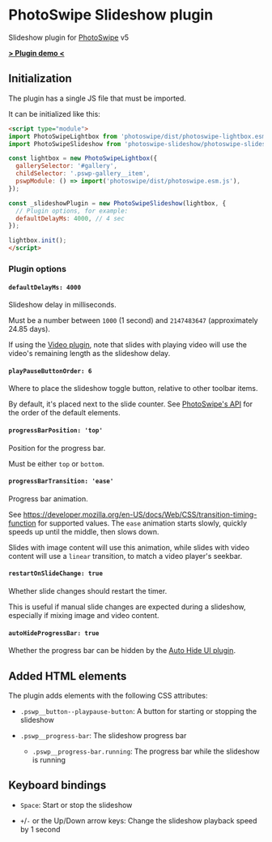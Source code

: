 # PhotoSwipe Slideshow plugin

Slideshow plugin for [PhotoSwipe](https://photoswipe.com/) v5

**[> Plugin demo <](https://codepen.io/dpet23/pen/dywPbGy)**

## Initialization

The plugin has a single JS file that must be imported.

It can be initialized like this:

```html
<script type="module">
import PhotoSwipeLightbox from 'photoswipe/dist/photoswipe-lightbox.esm.min.js';
import PhotoSwipeSlideshow from 'photoswipe-slideshow/photoswipe-slideshow.esm.min.js';

const lightbox = new PhotoSwipeLightbox({
  gallerySelector: '#gallery',
  childSelector: '.pswp-gallery__item',
  pswpModule: () => import('photoswipe/dist/photoswipe.esm.js'),
});

const _slideshowPlugin = new PhotoSwipeSlideshow(lightbox, {
  // Plugin options, for example:
  defaultDelayMs: 4000, // 4 sec
});

lightbox.init();
</script>
```

### Plugin options

#### `defaultDelayMs: 4000`

Slideshow delay in milliseconds.

Must be a number between `1000` (1 second) and `2147483647` (approximately 24.85 days).

If using the [Video plugin](https://github.com/dimsemenov/photoswipe-video-plugin),
note that slides with playing video will use the video's remaining length as the slideshow delay.

#### `playPauseButtonOrder: 6`

Where to place the slideshow toggle button, relative to other toolbar items.

By default, it's placed next to the slide counter.
See [PhotoSwipe's API](https://photoswipe.com/adding-ui-elements/#uiregisterelement-api) for the order of the default elements.

#### `progressBarPosition: 'top'`

Position for the progress bar.

Must be either `top` or `bottom`.

#### `progressBarTransition: 'ease'`

Progress bar animation.

See https://developer.mozilla.org/en-US/docs/Web/CSS/transition-timing-function for supported values.
The `ease` animation starts slowly, quickly speeds up until the middle, then slows down.

Slides with image content will use this animation, while
slides with video content will use a `linear` transition, to match a video player's seekbar.

#### `restartOnSlideChange: true`

Whether slide changes should restart the timer.

This is useful if manual slide changes are expected during a slideshow,
especially if mixing image and video content.

#### `autoHideProgressBar: true`

Whether the progress bar can be hidden by the [Auto Hide UI plugin](https://github.com/arnowelzel/photoswipe-auto-hide-ui).

## Added HTML elements

The plugin adds elements with the following CSS attributes:

* `.pswp__button--playpause-button`: A button for starting or stopping the slideshow

* `.pswp__progress-bar`: The slideshow progress bar
  * `.pswp__progress-bar.running`: The progress bar while the slideshow is running

## Keyboard bindings

* `Space`: Start or stop the slideshow

* `+`/`-` or the Up/Down arrow keys: Change the slideshow playback speed by 1 second
